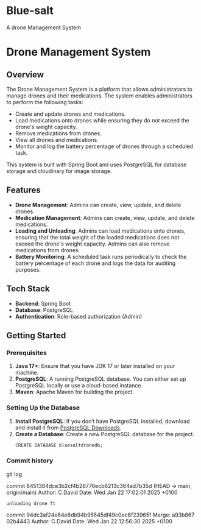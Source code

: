 # Blue-salt
A drone Management System

# Drone Management System

## Overview
The Drone Management System is a platform that allows administrators to manage drones and their medications. The system enables administrators to perform the following tasks:
- Create and update drones and medications.
- Load medications onto drones while ensuring they do not exceed the drone's weight capacity.
- Remove medications from drones.
- View all drones and medications.
- Monitor and log the battery percentage of drones through a scheduled task.

This system is built with Spring Boot and uses PostgreSQL for database storage and cloudinary for image storage.

## Features
- **Drone Management**: Admins can create, view, update, and delete drones.
- **Medication Management**: Admins can create, view, update, and delete medications.
- **Loading and Unloading**: Admins can load medications onto drones, ensuring that the total weight of the loaded medications does not exceed the drone's weight capacity. Admins can also remove medications from drones.
- **Battery Monitoring**: A scheduled task runs periodically to check the battery percentage of each drone and logs the data for auditing purposes.

## Tech Stack
- **Backend**: Spring Boot
- **Database**: PostgreSQL
- **Authentication**: Role-based authorization (Admin)

## Getting Started

### Prerequisites
1. **Java 17+**: Ensure that you have JDK 17 or later installed on your machine.
2. **PostgreSQL**: A running PostgreSQL database. You can either set up PostgreSQL locally or use a cloud-based instance.
3. **Maven**: Apache Maven for building the project.

### Setting Up the Database

1. **Install PostgreSQL**: If you don’t have PostgreSQL installed, download and install it from [PostgreSQL Downloads](https://www.postgresql.org/download/).
2. **Create a Database**: Create a new PostgreSQL database for the project.
   ```bash
   CREATE DATABASE bluesaltdronedb;


### Commit history
git log

commit 8451384dce3b2cf4b28776ecb6213c364ad7b35d (HEAD -> main, origin/main)
Author: C.David 
Date:   Wed Jan 22 17:02:01 2025 +0100

    unloading drone ft

commit 94dc3af24e64e6db94b95545df49c0ec6f23965f
Merge: a93b867 02b4443
Author: C.David 
Date:   Wed Jan 22 12:56:30 2025 +0100



